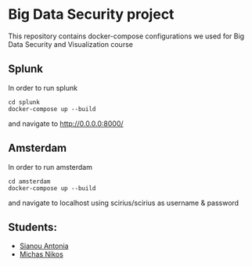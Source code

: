 # Big Data Security project

This repository contains docker-compose configurations we used for Big Data Security and Visualization course

## Splunk

In order to run splunk

```shell
cd splunk
docker-compose up --build
```

and navigate to http://0.0.0.0:8000/


## Amsterdam

In order to run amsterdam

```shell
cd amsterdam
docker-compose up --build
```

and navigate to localhost using scirius/scirius as username & password

## Students:

 * [Sianou Antonia](dit2012dsc@office365.uop.gr)
 * [Michas Nikos](dit2012dsc@office365.uop.gr)

